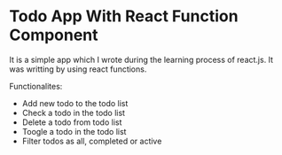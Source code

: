 # Todo App With React Function Component

It is a simple app which I wrote during the learning process of react.js.
It was writting by using react functions.

Functionalites: 
* Add new todo to the todo list
* Check a todo in the todo list
* Delete a todo from todo list
* Toogle a todo in the todo list
* Filter todos as all, completed or active
